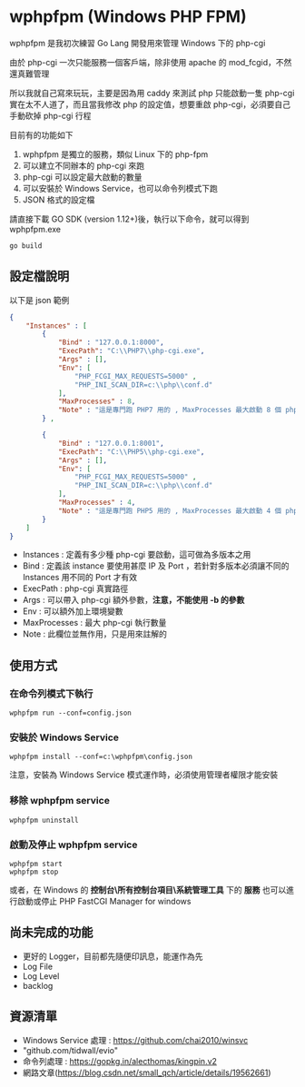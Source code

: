 # wphpfpm (Windows PHP FPM) #

wphpfpm 是我初次練習 Go Lang 開發用來管理 Windows 下的 php-cgi

由於 php-cgi 一次只能服務一個客戶端，除非使用 apache 的 mod_fcgid，不然還真難管理

所以我就自己寫來玩玩，主要是因為用 caddy 來測試 php 只能啟動一隻 php-cgi 實在太不人道了，而且當我修改 php 的設定值，想要重啟 php-cgi，必須要自己手動砍掉 php-cgi 行程

目前有的功能如下

1. wphpfpm 是獨立的服務，類似 Linux 下的 php-fpm
2. 可以建立不同辦本的 php-cgi 來跑
3. php-cgi 可以設定最大啟動的數量
4. 可以安裝於 Windows Service，也可以命令列模式下跑
5. JSON 格式的設定檔

請直接下載 GO SDK (version 1.12+)後，執行以下命令，就可以得到 wphpfpm.exe

~~~bash
go build
~~~





## 設定檔說明 ##

以下是 json 範例

```json
{
    "Instances" : [
        {
            "Bind" : "127.0.0.1:8000",
            "ExecPath": "C:\\PHP7\\php-cgi.exe",
            "Args" : [],
            "Env": [
                "PHP_FCGI_MAX_REQUESTS=5000" ,
                "PHP_INI_SCAN_DIR=c:\\php\\conf.d"
            ],
            "MaxProcesses" : 8,
            "Note" : "這是專門跑 PHP7 用的 , MaxProcesses 最大啟動 8 個 php-cgi"
        } ,

        {
            "Bind" : "127.0.0.1:8001",
            "ExecPath": "C:\\PHP5\\php-cgi.exe",
            "Args" : [],
            "Env": [
                "PHP_FCGI_MAX_REQUESTS=5000" ,
                "PHP_INI_SCAN_DIR=c:\\php\\conf.d"
            ],
            "MaxProcesses" : 4,
            "Note" : "這是專門跑 PHP5 用的 , MaxProcesses 最大啟動 4 個 php-cgi"
        }
    ]
}
```

- Instances : 定義有多少種 php-cgi 要啟動，這可做為多版本之用
- Bind : 定義該 instance 要使用甚麼 IP 及 Port ，若針對多版本必須讓不同的 Instances 用不同的 Port 才有效
- ExecPath : php-cgi 真實路徑
- Args : 可以帶入 php-cgi 額外參數，**注意，不能使用 -b 的參數**
- Env : 可以額外加上環境變數
- MaxProcesses : 最大 php-cgi 執行數量
- Note : 此欄位並無作用，只是用來註解的



## 使用方式 ##

### 在命令列模式下執行 ###

```
wphpfpm run --conf=config.json
```

### 安裝於 Windows Service ###

```
wphpfpm install --conf=c:\wphpfpm\config.json
```

注意，安裝為 Windows Service 模式運作時，必須使用管理者權限才能安裝

### 移除 wphpfpm service ###

```
wphpfpm uninstall
```



### 啟動及停止 wphpfpm service ###

```
wphpfpm start
wphpfpm stop
```

或者，在 Windows 的 **控制台\所有控制台項目\系統管理工具** 下的 **服務** 也可以進行啟動或停止 PHP FastCGI Manager for windows



## 尚未完成的功能 ##

- 更好的 Logger，目前都先隨便印訊息，能運作為先
- Log File
- Log Level
- backlog

## 資源清單 ##

- Windows Service 處理 : https://github.com/chai2010/winsvc
- "github.com/tidwall/evio"
- 命令列處理 : https://gopkg.in/alecthomas/kingpin.v2
- 網路文章(https://blog.csdn.net/small_qch/article/details/19562661)